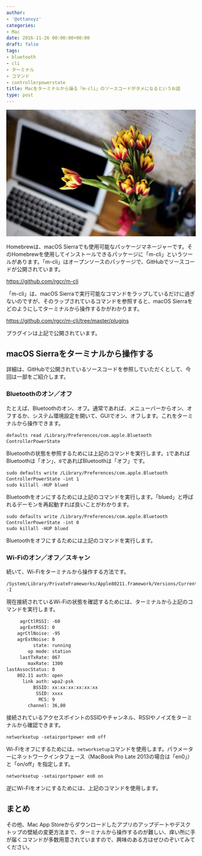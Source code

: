 ```yaml
---
author:
- '@ottanxyz'
categories:
- Mac
date: 2016-11-26 00:00:00+00:00
draft: false
tags:
- bluetooth
- cli
- ターミナル
- コマンド
- controllerpowerstate
title: Macをターミナルから操る「m-cli」のソースコードがタメになるというお話
type: post
---
```


![](161126-583923da38587.jpg)






Homebrewは、macOS Sierraでも使用可能なパッケージマネージャーです。そのHomebrewを使用してインストールできるパッケージに「m-cli」というツールがあります。「m-cli」はオープンソースのパッケージで、GitHubでソースコードが公開されています。



https://github.com/rgcr/m-cli



「m-cli」は、macOS Sierraで実行可能なコマンドをラップしているだけに過ぎないのですが、そのラップされているコマンドを参照すると、macOS Sierraをどのようにしてターミナルから操作するかがわかります。



https://github.com/rgcr/m-cli/tree/master/plugins



プラグインは上記で公開されています。





## macOS Sierraをターミナルから操作する





詳細は、GitHubで公開されているソースコードを参照していただくとして、今回は一部をご紹介します。





### Bluetoothのオン／オフ





たとえば、Bluetoothのオン、オフ。通常であれば、メニューバーからオン、オフするか、システム環境設定を開いて、GUIでオン、オフします。これをターミナルから操作できます。





    defaults read /Library/Preferences/com.apple.Bluetooth ControllerPowerState





Bluetoothの状態を参照するためには上記のコマンドを実行します。`1`であればBluetoothは「オン」、`0`であればBluetoothは「オフ」です。





    sudo defaults write /Library/Preferences/com.apple.Bluetooth ControllerPowerState -int 1
    sudo killall -HUP blued





Bluetoothをオンにするためには上記のコマンドを実行します。「blued」と呼ばれるデーモンを再起動すれば良いことがわかります。





    sudo defaults write /Library/Preferences/com.apple.Bluetooth ControllerPowerState -int 0
    sudo killall -HUP blued





Bluetoothをオフにするためには上記のコマンドを実行します。





### Wi-Fiのオン／オフ／スキャン





続いて、Wi-Fiをターミナルから操作する方法です。





    /System/Library/PrivateFrameworks/Apple80211.framework/Versions/Current/Resources/airport -I





現在接続されているWi-Fiの状態を確認するためには、ターミナルから上記のコマンドを実行します。





         agrCtlRSSI: -60
         agrExtRSSI: 0
        agrCtlNoise: -95
        agrExtNoise: 0
              state: running
            op mode: station
         lastTxRate: 867
            maxRate: 1300
    lastAssocStatus: 0
        802.11 auth: open
          link auth: wpa2-psk
              BSSID: xx:xx:xx:xx:xx:xx
               SSID: xxxx
                MCS: 9
            channel: 36,80





接続されているアクセスポイントのSSIDやチャンネル、RSSIやノイズをターミナルから確認できます。





    networksetup -setairportpower en0 off





Wi-Fiをオフにするためには、`networksetup`コマンドを使用します。パラメーターにネットワークインタフェース（MacBook Pro Late 2013の場合は「en0」）と「on/off」を指定します。





    networksetup -setairportpower en0 on





逆にWi-Fiをオンにするためには、上記のコマンドを使用します。





## まとめ





その他、Mac App Storeからダウンロードしたアプリのアップデートやデスクトップの壁紙の変更方法まで、ターミナルから操作するのが難しい、痒い所に手が届くコマンドが多数用意されていますので、興味のある方はぜひのぞいてみてください。